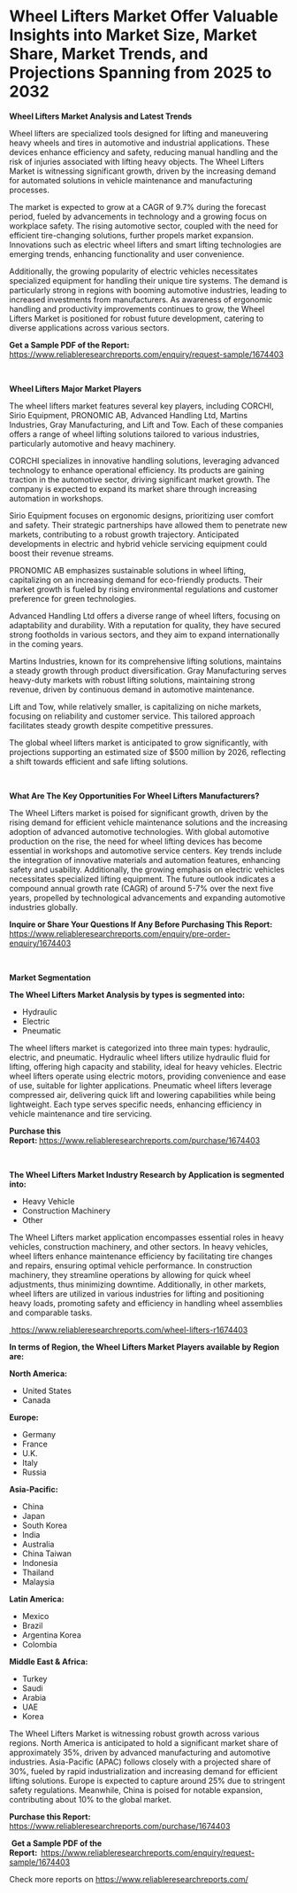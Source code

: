 <p><h1>Wheel Lifters Market Offer Valuable Insights into Market Size, Market Share, Market Trends, and Projections Spanning from 2025 to 2032</h1></p><p><strong>Wheel Lifters Market Analysis and Latest Trends</strong></p>
<p><p>Wheel lifters are specialized tools designed for lifting and maneuvering heavy wheels and tires in automotive and industrial applications. These devices enhance efficiency and safety, reducing manual handling and the risk of injuries associated with lifting heavy objects. The Wheel Lifters Market is witnessing significant growth, driven by the increasing demand for automated solutions in vehicle maintenance and manufacturing processes.</p><p>The market is expected to grow at a CAGR of 9.7% during the forecast period, fueled by advancements in technology and a growing focus on workplace safety. The rising automotive sector, coupled with the need for efficient tire-changing solutions, further propels market expansion. Innovations such as electric wheel lifters and smart lifting technologies are emerging trends, enhancing functionality and user convenience.</p><p>Additionally, the growing popularity of electric vehicles necessitates specialized equipment for handling their unique tire systems. The demand is particularly strong in regions with booming automotive industries, leading to increased investments from manufacturers. As awareness of ergonomic handling and productivity improvements continues to grow, the Wheel Lifters Market is positioned for robust future development, catering to diverse applications across various sectors.</p></p>
<p><strong>Get a Sample PDF of the Report:&nbsp;</strong> <a href="https://www.reliableresearchreports.com/enquiry/request-sample/1674403?utm_campaign=2098&utm_medium=2&utm_source=Github&utm_content=ia&utm_term=19022025&utm_id=wheel-lifters">https://www.reliableresearchreports.com/enquiry/request-sample/1674403</a></p>
<p>&nbsp;</p>
<p><strong>Wheel Lifters Major Market Players</strong></p>
<p><p>The wheel lifters market features several key players, including CORCHI, Sirio Equipment, PRONOMIC AB, Advanced Handling Ltd, Martins Industries, Gray Manufacturing, and Lift and Tow. Each of these companies offers a range of wheel lifting solutions tailored to various industries, particularly automotive and heavy machinery.</p><p>CORCHI specializes in innovative handling solutions, leveraging advanced technology to enhance operational efficiency. Its products are gaining traction in the automotive sector, driving significant market growth. The company is expected to expand its market share through increasing automation in workshops.</p><p>Sirio Equipment focuses on ergonomic designs, prioritizing user comfort and safety. Their strategic partnerships have allowed them to penetrate new markets, contributing to a robust growth trajectory. Anticipated developments in electric and hybrid vehicle servicing equipment could boost their revenue streams.</p><p>PRONOMIC AB emphasizes sustainable solutions in wheel lifting, capitalizing on an increasing demand for eco-friendly products. Their market growth is fueled by rising environmental regulations and customer preference for green technologies.</p><p>Advanced Handling Ltd offers a diverse range of wheel lifters, focusing on adaptability and durability. With a reputation for quality, they have secured strong footholds in various sectors, and they aim to expand internationally in the coming years.</p><p>Martins Industries, known for its comprehensive lifting solutions, maintains a steady growth through product diversification. Gray Manufacturing serves heavy-duty markets with robust lifting solutions, maintaining strong revenue, driven by continuous demand in automotive maintenance.</p><p>Lift and Tow, while relatively smaller, is capitalizing on niche markets, focusing on reliability and customer service. This tailored approach facilitates steady growth despite competitive pressures.</p><p>The global wheel lifters market is anticipated to grow significantly, with projections supporting an estimated size of $500 million by 2026, reflecting a shift towards efficient and safe lifting solutions.</p></p>
<p>&nbsp;</p>
<p><strong>What Are The Key Opportunities For Wheel Lifters Manufacturers?</strong></p>
<p><p>The Wheel Lifters market is poised for significant growth, driven by the rising demand for efficient vehicle maintenance solutions and the increasing adoption of advanced automotive technologies. With global automotive production on the rise, the need for wheel lifting devices has become essential in workshops and automotive service centers. Key trends include the integration of innovative materials and automation features, enhancing safety and usability. Additionally, the growing emphasis on electric vehicles necessitates specialized lifting equipment. The future outlook indicates a compound annual growth rate (CAGR) of around 5-7% over the next five years, propelled by technological advancements and expanding automotive industries globally.</p></p>
<p><strong>Inquire or Share Your Questions If Any Before Purchasing This Report:</strong> <a href="https://www.reliableresearchreports.com/enquiry/pre-order-enquiry/1674403?utm_campaign=2098&utm_medium=2&utm_source=Github&utm_content=ia&utm_term=19022025&utm_id=wheel-lifters">https://www.reliableresearchreports.com/enquiry/pre-order-enquiry/1674403</a></p>
<p>&nbsp;</p>
<p><strong>Market Segmentation</strong></p>
<p><strong>The Wheel Lifters Market Analysis by types is segmented into:</strong></p>
<p><ul><li>Hydraulic</li><li>Electric</li><li>Pneumatic</li></ul></p>
<p><p>The wheel lifters market is categorized into three main types: hydraulic, electric, and pneumatic. Hydraulic wheel lifters utilize hydraulic fluid for lifting, offering high capacity and stability, ideal for heavy vehicles. Electric wheel lifters operate using electric motors, providing convenience and ease of use, suitable for lighter applications. Pneumatic wheel lifters leverage compressed air, delivering quick lift and lowering capabilities while being lightweight. Each type serves specific needs, enhancing efficiency in vehicle maintenance and tire servicing.</p></p>
<p><strong>Purchase this Report:&nbsp;</strong><a href="https://www.reliableresearchreports.com/purchase/1674403?utm_campaign=2098&utm_medium=2&utm_source=Github&utm_content=ia&utm_term=19022025&utm_id=wheel-lifters">https://www.reliableresearchreports.com/purchase/1674403</a></p>
<p>&nbsp;</p>
<p><strong>The Wheel Lifters Market Industry Research by Application is segmented into:</strong></p>
<p><ul><li>Heavy Vehicle</li><li>Construction Machinery</li><li>Other</li></ul></p>
<p><p>The Wheel Lifters market application encompasses essential roles in heavy vehicles, construction machinery, and other sectors. In heavy vehicles, wheel lifters enhance maintenance efficiency by facilitating tire changes and repairs, ensuring optimal vehicle performance. In construction machinery, they streamline operations by allowing for quick wheel adjustments, thus minimizing downtime. Additionally, in other markets, wheel lifters are utilized in various industries for lifting and positioning heavy loads, promoting safety and efficiency in handling wheel assemblies and comparable tasks.</p></p>
<p><a href="https://www.reliableresearchreports.com/wheel-lifters-r1674403?utm_campaign=2098&utm_medium=2&utm_source=Github&utm_content=ia&utm_term=19022025&utm_id=wheel-lifters">&nbsp;https://www.reliableresearchreports.com/wheel-lifters-r1674403</a></p>
<p><strong>In terms of Region, the Wheel Lifters Market Players available by Region are:</strong></p>
<p>
    <p> <strong> North America: </strong>
        <ul>
            <li>United States</li>
            <li>Canada</li>
        </ul>
        </p> 
    <p> <strong> Europe: </strong>
        <ul>
            <li>Germany</li>
            <li>France</li>
            <li>U.K.</li>
            <li>Italy</li>
            <li>Russia</li>
        </ul>
        </p> 
    <p> <strong> Asia-Pacific: </strong>
        <ul>
            <li>China</li>
            <li>Japan</li>
            <li>South Korea</li>
            <li>India</li>
            <li>Australia</li>
            <li>China Taiwan</li>
            <li>Indonesia</li>
            <li>Thailand</li>
            <li>Malaysia</li>
        </ul>
        </p> 
    <p> <strong> Latin America: </strong>
        <ul>
            <li>Mexico</li>
            <li>Brazil</li>
            <li>Argentina Korea</li>
            <li>Colombia</li>
        </ul>
        </p> 
    <p> <strong> Middle East & Africa: </strong>
        <ul>
            <li>Turkey</li>
            <li>Saudi</li>
            <li>Arabia</li>
            <li>UAE</li>
            <li>Korea</li>
        </ul>
    </p>
    </p>
<p><p>The Wheel Lifters Market is witnessing robust growth across various regions. North America is anticipated to hold a significant market share of approximately 35%, driven by advanced manufacturing and automotive industries. Asia-Pacific (APAC) follows closely with a projected share of 30%, fueled by rapid industrialization and increasing demand for efficient lifting solutions. Europe is expected to capture around 25% due to stringent safety regulations. Meanwhile, China is poised for notable expansion, contributing about 10% to the global market.</p></p>
<p><strong>Purchase this Report: </strong><a href="https://www.reliableresearchreports.com/purchase/1674403?utm_campaign=2098&utm_medium=2&utm_source=Github&utm_content=ia&utm_term=19022025&utm_id=wheel-lifters">https://www.reliableresearchreports.com/purchase/1674403</a></p>
<p>&nbsp;<strong>Get a Sample PDF of the Report:&nbsp;&nbsp;</strong><a href="https://www.reliableresearchreports.com/enquiry/request-sample/1674403?utm_campaign=2098&utm_medium=2&utm_source=Github&utm_content=ia&utm_term=19022025&utm_id=wheel-lifters">https://www.reliableresearchreports.com/enquiry/request-sample/1674403</a></p>
<p><strong></strong></p>
<p>Check more reports on <a href="https://www.reliableresearchreports.com/?utm_campaign=2098&utm_medium=2&utm_source=Github&utm_content=ia&utm_term=19022025&utm_id=wheel-lifters">https://www.reliableresearchreports.com/</a></p>
